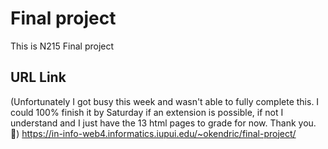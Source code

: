 # Final project

This is N215 Final project

## URL Link

(Unfortunately I got busy this week and wasn't able to fully complete this. I could 100% finish it by Saturday if an extension is possible, if not I understand and I just have the 13 html pages to grade for now. Thank you. 🙂)
https://in-info-web4.informatics.iupui.edu/~okendric/final-project/


